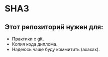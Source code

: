# SHA3
## Этот репозиторий нужен для:
- Практики с git.
- Копия кода диплома.
- Надеюсь чаще буду коммитить (ахахах).